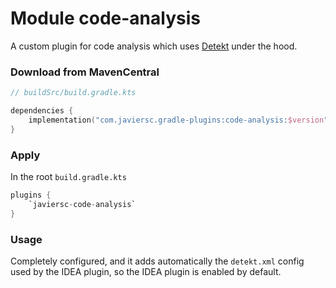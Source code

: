# Module code-analysis

A custom plugin for code analysis which uses [Detekt](https://github.com/detekt/detekt) under the
hood.

### Download from MavenCentral

```kotlin
// buildSrc/build.gradle.kts

dependencies { 
    implementation("com.javiersc.gradle-plugins:code-analysis:$version") 
}
```

### Apply

In the root `build.gradle.kts`

```kotlin
plugins {
    `javiersc-code-analysis`
}
```

### Usage

Completely configured, and it adds automatically the `detekt.xml` config used by the IDEA plugin, so
the IDEA plugin is enabled by default.
